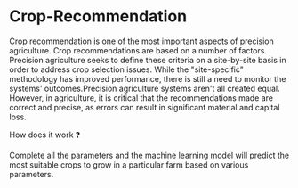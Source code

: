 # Crop-Recommendation
Crop recommendation is one of the most important aspects of precision agriculture. Crop recommendations are based on a number of factors.
Precision agriculture seeks to define these criteria on a site-by-site basis in order to address crop selection issues. While the "site-specific" methodology has improved performance, there is still a need to monitor the systems' outcomes.Precision agriculture systems aren't all created equal. 
However, in agriculture, it is critical that the recommendations made are correct and precise, as errors can result in significant material and capital loss.






How does it work ❓

Complete all the parameters and the machine learning model will predict the most suitable crops to grow in a particular farm based on various parameters.
